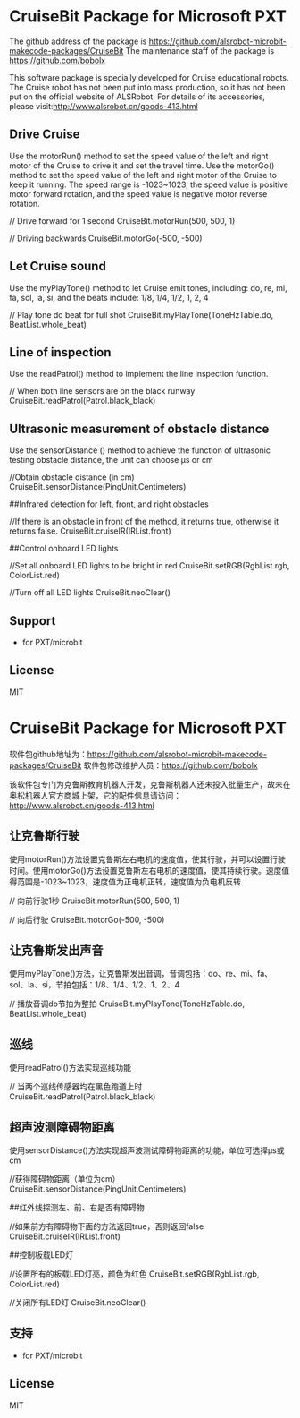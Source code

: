 # CruiseBit Package for Microsoft PXT

The github address of the package is https://github.com/alsrobot-microbit-makecode-packages/CruiseBit
The maintenance staff of the package is https://github.com/bobolx

This software package is specially developed for Cruise educational robots. The Cruise robot has not been put into mass production, so it has not been put on the official website of ALSRobot. For details of its accessories, please visit:http://www.alsrobot.cn/goods-413.html

## Drive Cruise    
Use the motorRun() method to set the speed value of the left and right motor of the Cruise to drive it and set the travel time. Use the motorGo() method to set the speed value of the left and right motor of the Cruise to keep it running. The speed range is -1023~1023, the speed value is positive motor forward rotation, and the speed value is negative motor reverse rotation.

// Drive forward for 1 second
CruiseBit.motorRun(500, 500, 1)

// Driving backwards
CruiseBit.motorGo(-500, -500)

## Let Cruise sound

Use the myPlayTone() method to let Cruise emit tones, including: do, re, mi, fa, sol, la, si, and the beats include: 1/8, 1/4, 1/2, 1, 2, 4

// Play tone do beat for full shot
CruiseBit.myPlayTone(ToneHzTable.do, BeatList.whole_beat)

## Line of inspection

Use the readPatrol() method to implement the line inspection function.

// When both line sensors are on the black runway
CruiseBit.readPatrol(Patrol.black_black)

## Ultrasonic measurement of obstacle distance

Use the sensorDistance () method to achieve the function of ultrasonic testing obstacle distance, the unit can choose μs or cm

//Obtain obstacle distance (in cm)
CruiseBit.sensorDistance(PingUnit.Centimeters)

##Infrared detection for left, front, and right obstacles

//If there is an obstacle in front of the method, it returns true, otherwise it returns false.
CruiseBit.cruiseIR(IRList.front)

##Control onboard LED lights

//Set all onboard LED lights to be bright in red
CruiseBit.setRGB(RgbList.rgb, ColorList.red)

//Turn off all LED lights
CruiseBit.neoClear()

## Support

* for PXT/microbit

## License

MIT


# CruiseBit Package for Microsoft PXT

软件包github地址为：https://github.com/alsrobot-microbit-makecode-packages/CruiseBit
软件包修改维护人员：https://github.com/bobolx

该软件包专门为克鲁斯教育机器人开发，克鲁斯机器人还未投入批量生产，故未在奥松机器人官方商城上架，它的配件信息请访问：http://www.alsrobot.cn/goods-413.html

## 让克鲁斯行驶    
使用motorRun()方法设置克鲁斯左右电机的速度值，使其行驶，并可以设置行驶时间。使用motorGo()方法设置克鲁斯左右电机的速度值，使其持续行驶。速度值得范围是-1023~1023，速度值为正电机正转，速度值为负电机反转

// 向前行驶1秒
CruiseBit.motorRun(500, 500, 1)

// 向后行驶
CruiseBit.motorGo(-500, -500)

## 让克鲁斯发出声音

使用myPlayTone()方法，让克鲁斯发出音调，音调包括：do、re、mi、fa、sol、la、si，节拍包括：1/8、1/4、1/2、1、2、4

// 播放音调do节拍为整拍
CruiseBit.myPlayTone(ToneHzTable.do, BeatList.whole_beat)

## 巡线

使用readPatrol()方法实现巡线功能

// 当两个巡线传感器均在黑色跑道上时
CruiseBit.readPatrol(Patrol.black_black)

## 超声波测障碍物距离

使用sensorDistance()方法实现超声波测试障碍物距离的功能，单位可选择μs或cm

//获得障碍物距离（单位为cm）
CruiseBit.sensorDistance(PingUnit.Centimeters)

##红外线探测左、前、右是否有障碍物

//如果前方有障碍物下面的方法返回true，否则返回false
CruiseBit.cruiseIR(IRList.front)

##控制板载LED灯

//设置所有的板载LED灯亮，颜色为红色
CruiseBit.setRGB(RgbList.rgb, ColorList.red)

//关闭所有LED灯
CruiseBit.neoClear()
## 支持

* for PXT/microbit

## License

MIT
